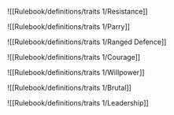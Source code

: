 ![[Rulebook/definitions/traits 1/Resistance]]

![[Rulebook/definitions/traits 1/Parry]]

![[Rulebook/definitions/traits 1/Ranged Defence]]

![[Rulebook/definitions/traits 1/Courage]]

![[Rulebook/definitions/traits 1/Willpower]]

![[Rulebook/definitions/traits 1/Brutal]]

![[Rulebook/definitions/traits 1/Leadership]]

